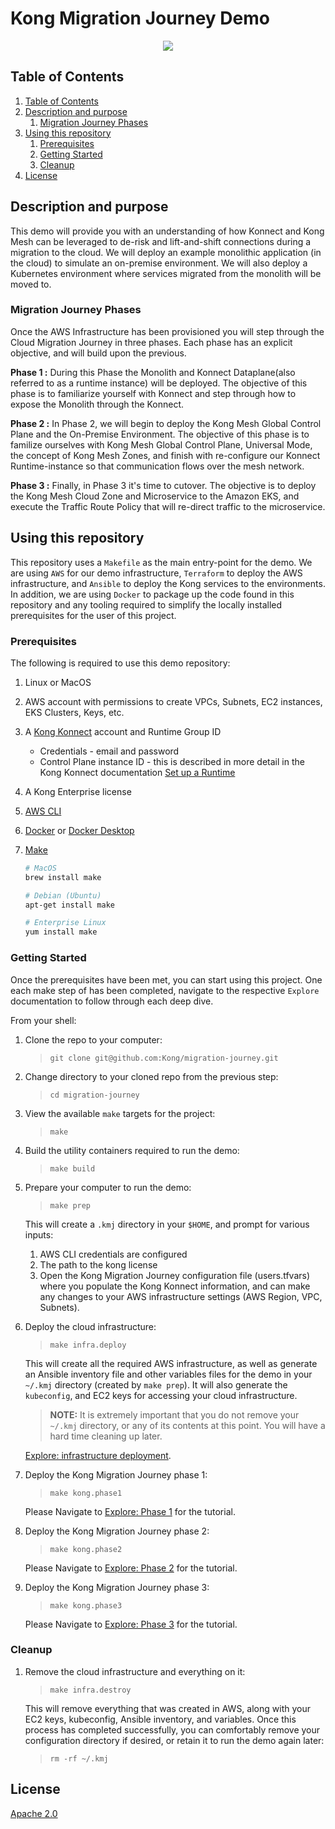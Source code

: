 # Kong Migration Journey Demo

<p align="center">
  <img src="https://2tjosk2rxzc21medji3nfn1g-wpengine.netdna-ssl.com/wp-content/uploads/2018/08/kong-combination-mark-color-256px.png" /></div>
</p>


## Table of Contents


<!-- @import "[TOC]" {cmd="toc" depthFrom=2 depthTo=6 orderedList=true} -->

<!-- code_chunk_output -->

1. [Table of Contents](#table-of-contents)
2. [Description and purpose](#description-and-purpose)
    1. [Migration Journey Phases](#migration-journey-phases)
3. [Using this repository](#using-this-repository)
    1. [Prerequisites](#prerequisites)
    2. [Getting Started](#getting-started)
    3. [Cleanup](#cleanup)
4. [License](#license)

<!-- /code_chunk_output -->

## Description and purpose

This demo will provide you with an understanding of how Konnect and Kong Mesh can be leveraged to de-risk and lift-and-shift connections during a migration to the cloud.  We will deploy an example monolithic application (in the cloud) to simulate an on-premise environment.  We will also deploy a Kubernetes environment where services migrated from the monolith will be moved to.  

### Migration Journey Phases

Once the AWS Infrastructure has been provisioned you will step through the Cloud Migration Journey in three phases. Each phase has an explicit objective, and will build upon the previous.

**Phase 1 :** During this Phase the Monolith and Konnect Dataplane(also referred to as a runtime instance) will be deployed. The objective of this phase is to familiarize yourself with Konnect and step through how to expose the Monolith through the Konnect.

**Phase 2 :** In Phase 2, we will begin to deploy the Kong Mesh Global Control Plane and the On-Premise Environment. The objective of this phase is to familize ourselves with Kong Mesh Global Control Plane, Universal Mode, the concept of Kong Mesh Zones, and finish with re-configure our Konnect Runtime-instance so that communication flows over the mesh network.

**Phase 3 :** Finally, in Phase 3 it's time to cutover. The objective is to deploy the Kong Mesh Cloud Zone and Microservice to the Amazon EKS, and execute the Traffic Route Policy that will re-direct traffic to the microservice.

## Using this repository

This repository uses a `Makefile` as the main entry-point for the demo.  We are using `AWS` for our demo infrastructure, `Terraform` to deploy the AWS infrastructure, and `Ansible` to deploy the Kong services to the environments.  In addition, we are using `Docker` to package up the code found in this repository and any tooling required to simplify the locally installed prerequisites for the user of this project.

### Prerequisites

The following is required to use this demo repository:

1. Linux or MacOS
1. AWS account with permissions to create VPCs, Subnets, EC2 instances, EKS Clusters, Keys, etc.
1. A [Kong Konnect](https://cloud.konghq.com/login) account and Runtime Group ID
    * Credentials - email and password
    * Control Plane instance ID - this is described in more detail in the Kong Konnect documentation [Set up a Runtime](https://docs.konghq.com/konnect/getting-started/configure-runtime/#set-up-a-new-runtime-instance)
1. A Kong Enterprise license
1. [AWS CLI](https://docs.aws.amazon.com/cli/latest/userguide/getting-started-install.html)
1. [Docker](https://docs.docker.com/engine/install/) or [Docker Desktop](https://docs.docker.com/engine/install/#desktop)
1. [Make](https://www.gnu.org/software/make/)

    ```bash
    # MacOS
    brew install make

    # Debian (Ubuntu)
    apt-get install make

    # Enterprise Linux
    yum install make
    ```

### Getting Started

Once the prerequisites have been met, you can start using this project. One each make step of has been completed, navigate to the respective `Explore` documentation to follow through each deep dive.

From your shell:

1. Clone the repo to your computer:
    > `git clone git@github.com:Kong/migration-journey.git`

1. Change directory to your cloned repo from the previous step:
     > `cd migration-journey`

1. View the available `make` targets for the project:
    > `make`

1. Build the utility containers required to run the demo:
    > `make build`

1. Prepare your computer to run the demo:
    > `make prep`

    This will create a `.kmj` directory in your `$HOME`, and prompt for various inputs:
    1. AWS CLI credentials are configured  
    2. The path to the kong license
    3. Open the Kong Migration Journey configuration file (users.tfvars) where you populate the Kong Konnect information, and can make any changes to your AWS infrastructure settings (AWS Region, VPC, Subnets).

1. Deploy the cloud infrastructure:
    > `make infra.deploy`

    This will create all the required AWS infrastructure, as well as generate an Ansible inventory file and other variables files for the demo in your `~/.kmj` directory (created by `make prep`).  It will also generate the `kubeconfig`, and EC2 keys for accessing your cloud infrastructure.  
    > **NOTE:** It is extremely important that you do not remove your `~/.kmj` directory, or any of its contents at this point.  You will have a hard time cleaning up later.

    [Explore: infrastructure deployment](docs/explore/infra_deploy.md).

1. Deploy the Kong Migration Journey phase 1:
    > `make kong.phase1`

    Please Navigate to [Explore: Phase 1](docs/explore/phase1.md) for the tutorial.

1. Deploy the Kong Migration Journey phase 2:
    > `make kong.phase2`

    Please Navigate to [Explore: Phase 2](docs/explore/phase2.md) for the tutorial.

1. Deploy the Kong Migration Journey phase 3:
    > `make kong.phase3`

    Please Navigate to [Explore: Phase 3](docs/explore/phase3.md) for the tutorial.

### Cleanup

1. Remove the cloud infrastructure and everything on it:
    > `make infra.destroy`

    This will remove everything that was created in AWS, along with your EC2 keys, kubeconfig, Ansible inventory, and variables.  Once this process has completed successfully, you can comfortably remove your configuration directory if desired, or retain it to run the demo again later:
    
    > `rm -rf ~/.kmj`


## License

[Apache 2.0](LICENSE)